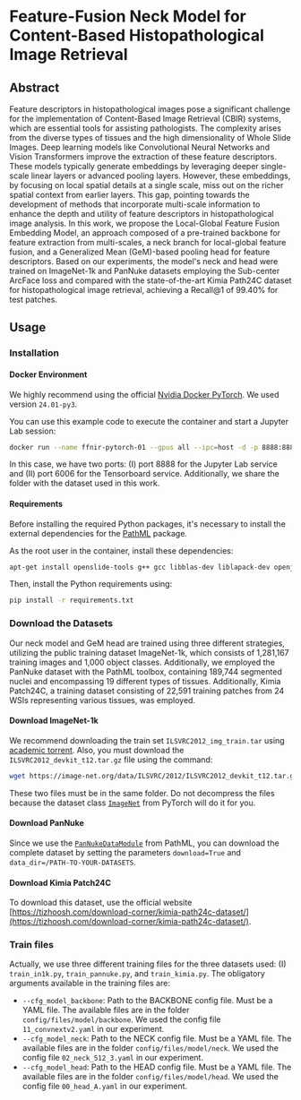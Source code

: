 # Feature-Fusion Neck Model for Content-Based Histopathological Image Retrieval

## Abstract
Feature descriptors in histopathological images pose a significant challenge for the implementation of Content-Based Image Retrieval (CBIR) systems, which are essential tools for assisting pathologists. The complexity arises from the diverse types of tissues and the high dimensionality of Whole Slide Images. Deep learning models like Convolutional Neural Networks and Vision Transformers improve the extraction of these feature descriptors. These models typically generate embeddings by leveraging deeper single-scale linear layers or advanced pooling layers. However, these embeddings, by focusing on local spatial details at a single scale, miss out on the richer spatial context from earlier layers. This gap, pointing towards the development of methods that incorporate multi-scale information to enhance the depth and utility of feature descriptors in histopathological image analysis. In this work, we propose the Local-Global Feature Fusion Embedding Model, an approach composed of a pre-trained backbone for feature extraction from multi-scales, a neck branch for local-global feature fusion, and a Generalized Mean (GeM)-based pooling head for feature descriptors. Based on our experiments, the model's neck and head were trained on ImageNet-1k and PanNuke datasets employing the Sub-center ArcFace loss and compared with the state-of-the-art Kimia Path24C dataset for histopathological image retrieval, achieving a Recall@1 of 99.40% for test patches.

## Usage

### Installation

#### Docker Environment
We highly recommend using the official [Nvidia Docker PyTorch](https://catalog.ngc.nvidia.com/orgs/nvidia/containers/pytorch). We used version `24.01-py3`.

You can use this example code to execute the container and start a Jupyter Lab session:

```bash
docker run --name ffnir-pytorch-01 --gpus all --ipc=host -d -p 8888:8888 -p 6006:6006 -v /PATH-TO-YOUR-DATASETS:/datasets nvcr.io/nvidia/pytorch:24.01-py3 jupyter lab --allow-root --ip='*' --port=8888 --no-browser --NotebookApp.token='' --NotebookApp.allow_origin='*' --notebook-dir=/
```

In this case, we have two ports: (I) port 8888 for the Jupyter Lab service and (II) port 6006 for the Tensorboard service. Additionally, we share the folder with the dataset used in this work.

#### Requirements
Before installing the required Python packages, it's necessary to install the external dependencies for the [PathML](https://pathml.org) package.

As the root user in the container, install these dependencies:

```bash
apt-get install openslide-tools g++ gcc libblas-dev liblapack-dev openjdk-8-jre openjdk-8-jdk
```

Then, install the Python requirements using:

```bash
pip install -r requirements.txt
```

### Download the Datasets
Our neck model and GeM head are trained using three different strategies, utilizing the public training dataset ImageNet-1k, which consists of 1,281,167 training images and 1,000 object classes. Additionally, we employed the PanNuke dataset with the PathML toolbox, containing 189,744 segmented nuclei and encompassing 19 different types of tissues. Additionally, Kimia Patch24C, a training dataset consisting of 22,591 training patches from 24 WSIs representing various tissues, was employed.

#### Download ImageNet-1k
We recommend downloading the train set `ILSVRC2012_img_train.tar` using [academic torrent](https://academictorrents.com/details/a306397ccf9c2ead27155983c254227c0fd938e2). Also, you must download the `ILSVRC2012_devkit_t12.tar.gz` file using the command:

```bash
wget https://image-net.org/data/ILSVRC/2012/ILSVRC2012_devkit_t12.tar.gz
```

These two files must be in the same folder. Do not decompress the files because the dataset class [`ImageNet`](https://pytorch.org/vision/main/generated/torchvision.datasets.ImageNet.html) from PyTorch will do it for you.

#### Download PanNuke
Since we use the [`PanNukeDataModule`](https://pathml.readthedocs.io/en/latest/api_datasets_reference.html#pannuke) from PathML, you can download the complete dataset by setting the parameters `download=True` and `data_dir=/PATH-TO-YOUR-DATASETS`.

#### Download Kimia Patch24C
To download this dataset, use the official website [https://tizhoosh.com/download-corner/kimia-path24c-dataset/](https://tizhoosh.com/download-corner/kimia-path24c-dataset/).

### Train files
Actually, we use three different training files for the three datasets used: (I) `train_in1k.py`, `train_pannuke.py`, and `train_kimia.py`. The obligatory arguments available in the training files are:

- `--cfg_model_backbone`: Path to the BACKBONE config file. Must be a YAML file. The available files are in the folder `config/files/model/backbone`. We used the config file `11_convnextv2.yaml` in our experiment.
- `--cfg_model_neck`: Path to the NECK config file. Must be a YAML file. The available files are in the folder `config/files/model/neck`. We used the config file `02_neck_512_3.yaml` in our experiment.
- `--cfg_model_head`: Path to the HEAD config file. Must be a YAML file. The available files are in the folder `config/files/model/head`. We used the config file `00_head_A.yaml` in our experiment.
